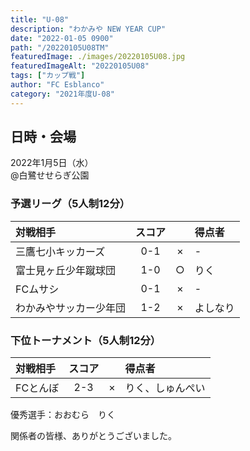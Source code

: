 ```yaml
---
title: "U-08"
description: "わかみや NEW YEAR CUP"
date: "2022-01-05 0900"
path: "/20220105U08TM"
featuredImage: ./images/20220105U08.jpg
featuredImageAlt: "20220105U08"
tags: ["カップ戦"]
author: "FC Esblanco"
category: "2021年度U-08"
---
```


## 日時・会場

2022年1月5日（水）<br>
@白鷺せせらぎ公園  

### 予選リーグ（5人制12分）

| 対戦相手| スコア |   | 得点者  |
|:----|:------:|:-:|:--------|
| 三鷹七小キッカーズ | 0-1 | × |-|
| 富士見ヶ丘少年蹴球団 | 1-0 | ○ |りく |
| FCムサシ | 0-1 | × |-|
| わかみやサッカー少年団 | 1-2 | × |よしなり|

### 下位トーナメント（5人制12分）

| 対戦相手| スコア |   | 得点者  |
|:----|:------:|:-:|:--------|
| FCとんぼ | 2-3 | × |りく、しゅんぺい|

優秀選手：おおむら　りく



関係者の皆様、ありがとうございました。